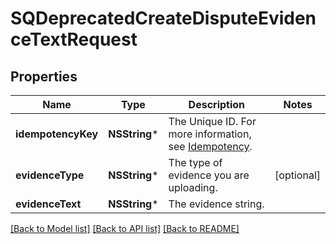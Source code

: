# SQDeprecatedCreateDisputeEvidenceTextRequest

## Properties
Name | Type | Description | Notes
------------ | ------------- | ------------- | -------------
**idempotencyKey** | **NSString*** | The Unique ID. For more information, see [Idempotency](https://developer.squareup.com/docs/working-with-apis/idempotency). | 
**evidenceType** | **NSString*** | The type of evidence you are uploading. | [optional] 
**evidenceText** | **NSString*** | The evidence string. | 

[[Back to Model list]](../README.md#documentation-for-models) [[Back to API list]](../README.md#documentation-for-api-endpoints) [[Back to README]](../README.md)


